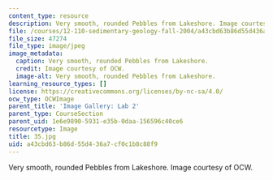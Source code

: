 ```yaml
---
content_type: resource
description: Very smooth, rounded Pebbles from Lakeshore. Image courtesy of OCW.
file: /courses/12-110-sedimentary-geology-fall-2004/a43cbd63b86d55d436a7cf0c1b8c88f9_35.jpg
file_size: 47274
file_type: image/jpeg
image_metadata:
  caption: Very smooth, rounded Pebbles from Lakeshore.
  credit: Image courtesy of OCW.
  image-alt: Very smooth, rounded Pebbles from Lakeshore.
learning_resource_types: []
license: https://creativecommons.org/licenses/by-nc-sa/4.0/
ocw_type: OCWImage
parent_title: 'Image Gallery: Lab 2'
parent_type: CourseSection
parent_uid: 1e6e9890-5931-e35b-0daa-156596c40ce6
resourcetype: Image
title: 35.jpg
uid: a43cbd63-b86d-55d4-36a7-cf0c1b8c88f9
---
```

Very smooth, rounded Pebbles from Lakeshore. Image courtesy of OCW.